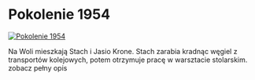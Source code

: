 Pokolenie 1954 
=============
[![Pokolenie 1954 ](http://vidos.pl/images/player.gif)](http://vidos.pl/pokolenie-1954)

 Na Woli mieszkają Stach i Jasio Krone. Stach zarabia kradnąc węgiel z transportów kolejowych, potem otrzymuje pracę w warsztacie stolarskim. zobacz pełny opis
